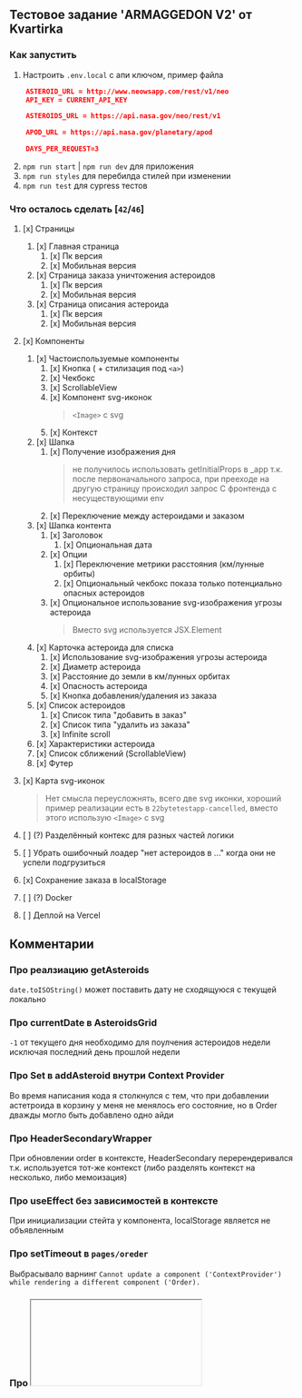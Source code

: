 ## Тестовое задание 'ARMAGGEDON V2' от Kvartirka

### Как запустить

1. Настроить `.env.local` с апи ключом, пример файла

```json
    ASTEROID_URL = http://www.neowsapp.com/rest/v1/neo
    API_KEY = CURRENT_API_KEY

    ASTEROIDS_URL = https://api.nasa.gov/neo/rest/v1

    APOD_URL = https://api.nasa.gov/planetary/apod

    DAYS_PER_REQUEST=3
```

2. `npm run start` | `npm run dev` для приложения
3. `npm run styles` для перебилда стилей при изменении
4. `npm run test` для cypress тестов

### Что осталось сделать [`42`/`46`]

1. [x] Страницы
   1. [x] Главная страница
      1. [x] Пк версия
      2. [x] Мобильная версия
   2. [x] Страница заказа уничтожения астероидов
      1. [x] Пк версия
      2. [x] Мобильная версия
   3. [x] Страница описания астероида
      1. [x] Пк версия
      2. [x] Мобильная версия
2. [x] Компоненты
   1. [x] Частоиспользуемые компоненты
      1. [x] Кнопка ( + стилизация под `<a>`)
      2. [x] Чекбокс
      3. [x] ScrollableView
      4. [x] Компонент svg-иконок
         > `<Image>` с svg
      5. [x] Контекст
   2. [x] Шапка
      1. [x] Получение изображения дня
         > не получилось использовать getInitialProps в \_app т.к. после первоначального запроса, при прееходе на другую страницу происходил запрос С фронтенда с несуществующими env
      2. [x] Переключение между астероидами и заказом
   3. [x] Шапка контента
      1. [x] Заголовок
         1. [x] Опциональная дата
      2. [x] Опции
         1. [x] Переключение метрики расстояния (км/лунные орбиты)
         2. [x] Опциональный чекбокс показа только потенциально опасных астероидов
      3. [x] Опциональное использование svg-изображения угрозы астероида
         > Вместо svg используется JSX.Element
   4. [x] Карточка астероида для списка
      1. [x] Использование svg-изображения угрозы астероида
      2. [x] Диаметр астероида
      3. [x] Расстояние до земли в км/лунных орбитах
      4. [x] Опасность астероида
      5. [x] Кнопка добавления/удаления из заказа
   5. [x] Список астероидов
      1. [x] Список типа "добавить в заказ"
      2. [x] Список типа "удалить из заказа"
      3. [x] Infinite scroll
   6. [x] Характеристики астероида
   7. [x] Список сближений (ScrollableView)
   8. [x] Футер
3. [x] Карта svg-иконок

   > Нет смысла переусложнять, всего две svg иконки, хороший пример реализации есть в `22bytetestapp-cancelled`, вместо этого использую `<Image>` с svg

4. [ ] (?) Разделённый контекс для разных частей логики
5. [ ] Убрать ошибочный лоадер "нет астероидов в ..." когда они не успели подгрузиться

6. [x] Сохранение заказа в localStorage
7. [ ] (?) Docker
8. [ ] Деплой на Vercel

## Комментарии

### Про реалзиацию getAsteroids

`date.toISOString()` может поставить дату не сходящуюся с текущей локально

### Про currentDate в AsteroidsGrid

`-1` от текущего дня необходимо для поулчения астероидов недели исключая последний день прошлой недели

### Про Set в addAsteroid внутри Context Provider

Во время написания кода я столкнулся с тем, что при добавлении астетроида в корзину у меня не менялось его состояние, но в Order дважды могло быть добавлено одно айди

### Про HeaderSecondaryWrapper

При обновлении order в контексте, HeaderSecondary перерендеривался т.к. используется тот-же контекст (либо разделять контекст на несколько, либо мемоизация)

### Про useEffect без зависимостей в контексте

При инициализации стейта у компонента, localStorage является не объявленным

### Про setTimeout в `pages/oreder`

Выбрасывало варнинг `Cannot update a component ('ContextProvider') while rendering a different component ('Order).`

### Про <iframe> в шапке

Неожиданно для меня оказалось что APOD может быть видео с Youtube

### Про setLoadingMore в AsteroidsGrid

Необходим чтобы не вызвать при скролле `handleAsteroids` пока кол-во опасных астероидов меньше чем высота окна (пока кол-во астероидов меньше высоты окна `handleAsteroids` вызывается чтобы заполнить окно опасными астероидами)

### Про window.scrollBy(0, -1) в AsteroidsGrid

Если при запросе астероидов не вернуло ни одного астероида (такое случается когда выставлен фильтр опасных астероидов), а скролл уже находился в самом низу, сделать подъём на 1px чтобы стриггерить функцию `handleAsteroids` внутри `InfiniteScroll`
